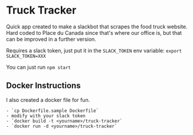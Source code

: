 # Truck Tracker

Quick app created to make a slackbot that scrapes the food truck website.
Hard coded to Place du Canada since that's where our office is, but that can be improved in a further version.

Requires a slack token, just put it in the `SLACK_TOKEN` env variable: `export SLACK_TOKEN=XXX`

You can just run `npm start`

## Docker Instructions

I also created a docker file for fun.

    - `cp Dockerfile.sample Dockerfile`
    - modify with your slack token
    - `docker build -t <yourname>/truck-tracker`
    - `docker run -d <yourname>/truck-tracker`

